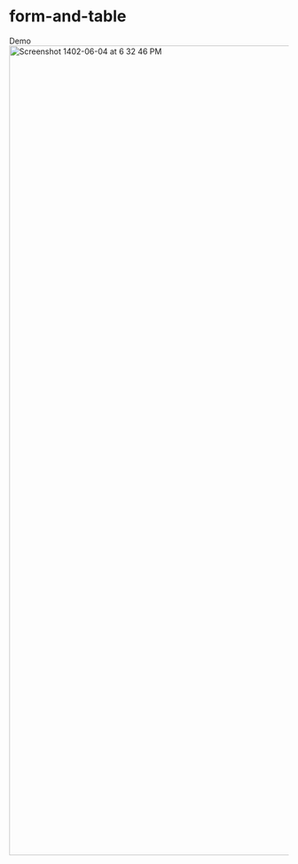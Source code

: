 # form-and-table
Demo
<img width="1462" alt="Screenshot 1402-06-04 at 6 32 46 PM" src="https://github.com/Masihbalali/form-and-table/assets/33178118/7623e813-d68d-4e29-89de-40e6fa8c44e1">

